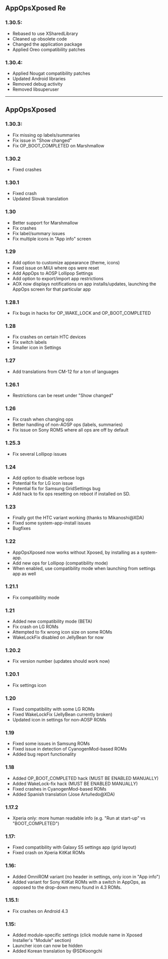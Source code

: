 ## AppOpsXposed Re

### 1.30.5:
* Rebased to use XSharedLibrary
* Cleaned up obsolete code
* Changed the application package
* Applied Oreo compatibility patches

### 1.30.4:
* Applied Nougat compatibility patches
* Updated Android libraries
* Removed debug activity
* Removed libsuperuser

---

## AppOpsXposed

### 1.30.3:
* Fix missing op labels/summaries
* Fix issue in "Show changed"
* Fix OP_BOOT_COMPLETED on Marshmallow

### 1.30.2
* Fixed crashes

### 1.30.1
* Fixed crash
* Updated Slovak translation

### 1.30
* Better support for Marshmallow
* Fix crashes
* Fix label/summary issues
* Fix multiple icons in "App info" screen

### 1.29
* Add option to customize appearance (theme, icons)
* Fixed issue on MiUi where ops were reset
* Add AppOps to AOSP Lollipop Settings
* Add option to export/import app restrictions
* AOX now displays notifications on app installs/updates,
  launching the AppOps screen for that particular app

### 1.28.1
* Fix bugs in hacks for OP_WAKE_LOCK and OP_BOOT_COMPLETED

### 1.28
* Fix crashes on certain HTC devices
* Fix switch labels
* Smaller icon in Settings

### 1.27
* Add translations from CM-12 for a ton of languages

### 1.26.1
* Restrictions can be reset under "Show changed"

### 1.26
* Fix crash when changing ops
* Better handling of non-AOSP ops (labels, summaries)
* Fix issue on Sony ROMS where all ops are off by default

### 1.25.3
* Fix several Lollipop issues

### 1.24
* Add option to disable verbose logs
* Potential fix for LG icon issue
* Potential fix for Samsung GridSettings bug
* Add hack to fix ops resetting on reboot if
  installed on SD.

### 1.23
* Finally got the HTC variant working
  (thanks to Mikanoshi@XDA)
* Fixed some system-app-install issues
* Bugfixes

### 1.22
* AppOpsXposed now works without Xposed, by installing
  as a system-app.
* Add new ops for Lollipop (compatibility mode)
* When enabled, use compatibility mode when launching
  from settings app as well

### 1.21.1
* Fix compatibility mode

### 1.21
* Added new compatibility mode (BETA)
* Fix crash on LG ROMs
* Attempted to fix wrong icon size on some ROMs
* WakeLockFix disabled on JellyBean for now

### 1.20.2
* Fix version number (updates should work now)

### 1.20.1
* Fix settings icon

### 1.20
* Fixed compatibility with some LG ROMs
* Fixed WakeLockFix (JellyBean currently broken)
* Updated icon in settings for non-AOSP ROMs

### 1.19
* Fixed some issues in Samsung ROMs
* Fixed issue in detection of CyanogenMod-based ROMs
* Added bug report functionality

### 1.18
* Added OP_BOOT_COMPLETED hack (MUST BE ENABLED MANUALLY)
* Added WakeLock-fix hack (MUST BE ENABLED MANUALLY)
* Fixed crashes in CyanogenMod-based ROMs
* Added Spanish translation (Jose Artuñedo@XDA)

### 1.17.2
* Xperia only: more human readable info
  (e.g. "Run at start-up" vs "BOOT_COMPLETED")

### 1.17:
* Fixed compatibility with Galaxy S5 settings app
  (grid layout)
* Fixed crash on Xperia KitKat ROMs

### 1.16:
* Added OmniROM variant (no header in settings, only
  icon in "App info")
* Added variant for Sony KitKat ROMs with a switch
  in AppOps, as opposed to the drop-down menu found
  in 4.3 ROMs.

### 1.15.1:
* Fix crashes on Android 4.3

### 1.15:
* Added module-specific settings (click module name in 
  Xposed Installer's "Module" section)
* Launcher icon can now be hidden
* Added Korean translation by @SDKoongchi
